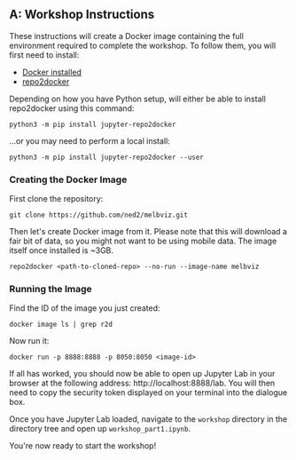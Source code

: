 ## A: Workshop Instructions

These instructions will create a Docker image containing the full environment
required to complete the workshop. To follow them, you will first need to
install:

* [Docker installed](https://docs.docker.com/get-docker)
* [repo2docker](https://repo2docker.readthedocs.io/en/latest/install.html)

Depending on how you have Python setup, will either be able to install repo2docker 
using this command:

```
python3 -m pip install jupyter-repo2docker
```

...or you may need to perform a local install:

```
python3 -m pip install jupyter-repo2docker --user
```


### Creating the Docker Image

First clone the repository:

```
git clone https://github.com/ned2/melbviz.git
```

Then let's create Docker image from it. Please note that this will download a
fair bit of data, so you might not want to be using mobile data. The image
itself once installed is ~3GB.

```
repo2docker <path-to-cloned-repo> --no-run --image-name melbviz
```

### Running the Image

Find the ID of the image you just created:

```
docker image ls | grep r2d
```

Now run it:

```
docker run -p 8888:8888 -p 8050:8050 <image-id>
```

If all has worked, you should now be able to open up Jupyter Lab in your browser
at the following address: http://localhost:8888/lab. You will then need to copy
the security token displayed on your terminal into the dialogue box.

Once you have Jupyter Lab loaded, navigate to the `workshop` directory in the
directory tree and open up `workshop_part1.ipynb`.

You're now ready to start the workshop!
